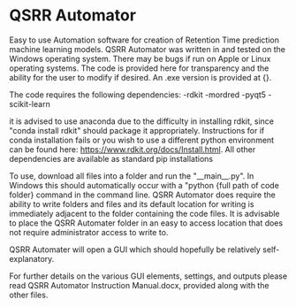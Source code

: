 # QSRR Automator
Easy to use Automation software for creation of Retention Time prediction machine learning models. 
QSRR Automator was written in and tested on the Windows operating system. There may be bugs if run on Apple or Linux operating systems.
The code is provided here for transparency and the ability for the user to modify if desired.  An .exe version is provided at {}.

The code requires the following dependencies:
-rdkit
-mordred
-pyqt5
-scikit-learn

it is advised to use anaconda due to the difficulty in installing rdkit, since "conda install rdkit" should package it appropriately.  Instructions for if conda installation fails or you wish to use a different python environment can be found here: https://www.rdkit.org/docs/Install.html.  All other dependencies are available as standard pip installations

To use, download all files into a folder and run the "\_\_main\_\_.py".  In Windows this should automatically occur with a "python {full path of code folder} command in the command line. QSRR Automator does require the ability to write folders and files and its default location for writing is immediately adjacent to the folder containing the code files. It is advisable to place the QSRR Automater folder in an easy to access location that does not require administrator access to write to.

QSRR Automater will open a GUI which should hopefully be relatively self-explanatory.

For further details on the various GUI elements, settings, and outputs please read QSRR Automator Instruction Manual.docx, provided along with the other files.
